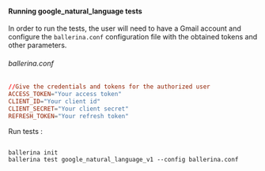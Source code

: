 #### Running google_natural_language tests
In order to run the tests, the user will need to have a Gmail account and configure the `ballerina.conf` configuration
file with the obtained tokens and other parameters.

###### ballerina.conf
```ballerina.conf
//Give the credentials and tokens for the authorized user
ACCESS_TOKEN="Your access token"
CLIENT_ID="Your client id"
CLIENT_SECRET="Your client secret"
REFRESH_TOKEN="Your refresh token"

```
Run tests :
```

ballerina init
ballerina test google_natural_language_v1 --config ballerina.conf